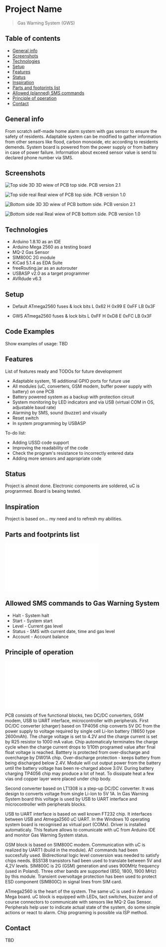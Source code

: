 # Project Name
> Gas Warning System (GWS)

## Table of contents
* [General info](#general-info)
* [Screenshots](#screenshots)
* [Technologies](#technologies)
* [Setup](#setup)
* [Features](#features)
* [Status](#status)
* [Inspiration](#inspiration)
* [Parts and footprints list](#Parts-and-footprints-list)
* [Allowed (planned) SMS commands](#Allowed-(planned)-SMS-commands)
* [Principle of operation](#principle-of-operation)
* [Contact](#contact)

## General info
From scratch self-made home alarm system with gas sensor to ensure the safety of residents.
Adaptable system can be modified to gather information from other sensors like flood, carbon monoxide, etc according to residents demends.
System board is powered from the power supply or from battery in case of power failure.
Information about exceed sensor value is send to declared phone number via SMS.

## Screenshots
![Top side 3D](./img/Top_side.jpg)
3D wiew of PCB top side. PCB version 2.1

![Top side real](./img/Real_top_side.jpg)
Real wiew of PCB top side. PCB version 1.0

![Bottom side 3D](./img/Bottom_side.jpg)
3D wiew of PCB bottom side. PCB version 2.1

![Bottom side real](./img/Real_bottom_side.jpg)
Real wiew of PCB bottom side. PCB version 1.0

## Technologies
* Arduino 1.8.10 as an IDE
* Arduino Mega 2560 as a testing board
* MQ-2 Gas Sensor
* SIM800C 2G module
* KiCad 5.1.4 as EDA Suite
* freeRouting.jar as an autorouter
* USBASP v2.0 as a target programmer
* AVRdude v6.3

## Setup
* Default ATmega2560 fuses & lock bits 
L 0x62
H 0x99
E 0xFF
LB 0x3F

* GWS ATmega2560 fuses & lock bits 
L 0xFF
H 0xD8
E 0xFC
LB 0x3F

## Code Examples
Show examples of usage: TBD

## Features
List of features ready and TODOs for future development
* Adaptable system, 16 additional GPIO ports for future use
* All modules (uC, converters, GSM modem, buffer power supply with battery) on one PCB
* Battery powered system as a backup with protection circuit
* System monitoring by LED indicators and via USB (virtual COM in OS, adjustable baud rate)
* Alarming by SMS, sound (buzzer) and visually
* Reset switch
* In system programming by USBASP 

To-do list:
* Adding USSD code support
* Improving the readability of the code
* Check the program's resistance to incorrectly entered data
* Adding more sensors and appropriate code

## Status
Project is almost done. Electronic components are soldered, uC is programmed. Board is beaing tested.

## Inspiration
Project is based on... my need and to refresh my abilities.

## Parts and footprints list
![Parts used to build Gas Warning System](./Parts_list.txt)

## Allowed SMS commands to Gas Warning System
* Halt - System halt
* Start - System start
* Level - Current gas level
* Status - SMS with current date, time and gas level
* Account - Account balance

## Principle of operation
![Board schematic](./img/Schematic2.1.pdf)

PCB consists of five functional blocks, two DC/DC converters, GSM modem, USB to UART interface, microcontroller with peripherals.
First DC/DC converter (charger) based on TP4056 chip converts 5V DC from the power supply to voltage required by single cell Li-Ion battery (18650 type 2600mAh). The charge voltage is set to 4.2V and the charge current is set by R25 resistor to 1000 mA value. Chip automaticaly terminates the charge cycle when the charge current drops to 1/10th programed value after final float voltage is reached. Batttery is protected from over-discharge and overcharge by DW01A chip. Over-discharge protection - keeps battery from being discharged below 2.4V. Module will cut output power from the battery until the battery voltage has been re-charged above 3.0V. During battery charging TP4056 chip may produce a lot of heat. To dissipate heat a few vias ond copper layer were placed under chip body.

Second converter based on LT1308 is a step-up DC/DC converter. It was design to converts voltage from single Li-Ion to 5V 1A. In Gas Warning System board this voltage is used by USB to UART interface and microcontroller with peripherals blocks.

USB to UART interface is based on well known FT232 chip. It interfaces between USB and Atmega2560 uC UART. In the Windows 10 operating system board is recognised as virtual port (COMx). Driver is installed automaticaly. This feature allows to comunicate with uC from Arduino IDE and monitor Gas Warning System status.

GSM block is based on SIM800C modem. Communication with uC is realized by UART1 (build in the module). AT commands had been succesfully used. Bidirectional logic level conversion was needed to satisfy chips needs. BSS138 transistors had been used to translate between 5V and 4,2V levels. SIM800C is 2G (GSM) generation and uses 900MHz frequency (used in Poland). Three other bands are supported (850, 1800, 1900 MHz) by this module. Transient overvoltage protection has been used to protect ESD component (SIM800C) in signal lines from SIM card.

ATmega2560 is the heart of the system. The same uC is used in Arduino Mega board. uC block is equipped with LEDs, tact switches, buzzer and of course connectors to communicate with sensors like MQ-2 Gas Sensor. Peripherals help user to indicate actual state of the system, do some simple actions or react to alarm. Chip programing is possible via ISP method.


## Contact
TBD
